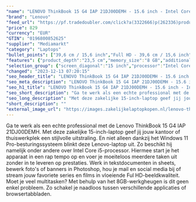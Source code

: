 ```yaml
---
"name": "LENOVO ThinkBook 15 G4 IAP 21DJ00DEMH - 15.6 inch - Intel Core i5 - 8 GB - 256 GB - Windows 11 Pro"
"brand": "Lenovo"
"feed_url": "https://pf.tradedoubler.com/click?a(3322666)p(262336)product(50617-1763563)ttid(3)url(https%3A%2F%2Fwww.mediamarkt.nl%2Fnl%2Fproduct%2F_lenovo-thinkbook-15-g4-iap-21dj00demh-156-inch-intel-core-i5-8-gb-256-gb-windows-11-pro-1763563.html%3Futm_source%3Dtradedoubler%26utm_medium%3Daff-comparison%26utm_term%3D1763563)"
"price": 829
"currency": "EUR"
"GTIN": "0196800852625"
"supplier": "Mediamarkt"
"category": "Laptops"
"bullet_points": ["39,6 cm / 15,6 inch","Full HD - 39,6 cm / 15,6 inch","SSD , 256 GB","2x USB 3.2 (Gen 1, Type-A), 1x USB 3.2 (Gen 2, Type-C), 1x RJ-45, 1x HDMI 2.1, 1x kaartlezer, 1x Thunderbolt 4, 1x hoofdtelefoon-/microfooncombo","Lithium polymer","35.7 cm x 1.89 cm x 23.5 cm /"]
"features": {"product_depth":"23,5 cm","memory_size":"8 GB","additional_update_information":"Voor zover op de afbeeldingen apps worden getoond, geldt dat MediaMarkt niet kan garanderen dat de apps tijdens de volledige levensduur van het product goed zullen blijven functioneren. Dit hangt af van het beleid van de fabrikant.","manufacturer_part_number":"21DJ00DEMH","bluetooth":"Ja","dimensions_weight":"35.7 cm x 1.89 cm x 23.5 cm /","manufacturer_guarantee":"2 jaar","panel_type":"IPS (In-Plane Switching)","touchscreen":"Nee","manufacturer_supported_software_updates":"Onbekend","scope_of_delivery":"Laptop, AC-adapter (65 W), handleiding","processor_speed_with_turbo":"4.4 GHz","image_quality":"Full HD","memory_speeds":"3200 MHz","integrated_mike":"Ja","product_height":"1,89 cm","speakers":"Ja","convertibility":"Vast scherm","depth":"23,5 cm","screen_diagonal_inches":"15.6 inch","model_year":"2022","shipping_costs":"0.00","screen_type":"Mat scherm","connections":"2x USB 3.2 (Gen 1, Type-A), 1x USB 3.2 (Gen 2, Type-C), 1x RJ-45, 1x HDMI 2.1, 1x kaartlezer, 1x Thunderbolt 4, 1x hoofdtelefoon-/microfooncombo","old_price":"899.00","battery_capacity":"45 Wh","previous_price":"899.00","height":"1,89 cm","processor_brand":"Intel®","wlan_standards":"WiFi 6 (802.11AX)","ram_configuration":"1x 8 GB On-board","delivery_time":"1","bluetooth_version":"5.1","brightness":"300 cd/m²","image_ratio":"16:9","processor_clock_rate":"3.3 GHz","product_manufacturer":"LENOVO","screen_diagonal_cm":"39,6 cm","screen_diagonal_cm_inch":"39,6 cm / 15,6 inch","total_storage_space_in_gb":"256 GB","color":"Grijs","battery_type":"Lithium polymer","product_type":"Laptop","type_of_1_hard_disk":"SSD","product_width":"35,7 cm","processor":"Intel Core i5-1235U","capacity_of_1_hard_disk":"256 GB","hard_disk_1":"SSD , 256 GB","front_camera":"Ja","battery_life":"6 u","resolution":"1920 x 1080","integrated_webcam":"Ja","processor_model":"Core™ i5","update_policy":"Onbekend","wlan":"Ja","ram_type":"DDR4","weight":"1,7 kg","short_description":"THINKBOOK 15 G4 - 21DJ00EDMH","product_introduction_date":"2022-06-04","keyboard_type":"QWERTY","card_reader":"Ja","total_storage_space":"256 GB","operating_system":"Windows"}
"selection_group": {"screen_diagonal":"15 inch","processor":"Intel Core i5","changed_price_past_3_days":false,"product_family":"ThinkBook"}
"changed": "2023-12-13 07:20:15"
"seo_header_title": "LENOVO ThinkBook 15 G4 IAP 21DJ00DEMH - 15.6 inch - Intel Core i5 - 8 GB - 256 GB - Windows 11 Pro"
"seo_meta_description": "LENOVO ThinkBook 15 G4 IAP 21DJ00DEMH - 15.6 inch - Intel Core i5 - 8 GB - 256 GB - Windows 11 Pro"
"seo_h1_title": "LENOVO ThinkBook 15 G4 IAP 21DJ00DEMH - 15.6 inch - Intel Core i5 - 8 GB - 256 GB - Windows 11 Pro"
"seo_short_description": "Ga te werk als een echte professional met de Lenovo ThinkBook 15 G4 IAP 21DJ00DEMH."
"seo_long_description": "Met deze zakelijke 15-inch-laptop geef jij jouw kantoor of thuiswerkplek een stijlvolle uitstraling. En niet alleen dankzij het Windows 11 Pro-besturingssysteem blinkt deze Lenovo-laptop uit. Zo beschikt hij namelijk onder andere over Intel Core i5-processor. Hiermee start je het apparaat in een rap tempo op en voer je moeiteloos meerdere taken uit zonder in te leveren op prestaties. Werk in tekstdocumenten in sheets, bewerk foto's of banners in Photoshop, hou je mail en social media bij of stream jouw favoriete series en films in vloeiende Ful HD-beeldkwaliteit. Moet je veel multitasken? Met behulp van het 8GB-werkgheugen is dit geen enkel probleem. Zo schakel je naadloos tussen verschillende applicaties of browsertabbladen."
"short_description": ""
"external_image_url": "https://images.zakelijkelaptopkopen.nl/lenovo-thinkbook-15-g4-iap-21dj00demh-156-inch-intel-core-i5-8-gb-256-gb-windows-11-pro-1763563.webp"
---
```


Ga te werk als een echte professional met de Lenovo ThinkBook 15 G4 IAP 21DJ00DEMH. Met deze zakelijke 15-inch-laptop geef jij jouw kantoor of thuiswerkplek een stijlvolle uitstraling. En niet alleen dankzij het Windows 11 Pro-besturingssysteem blinkt deze Lenovo-laptop uit. Zo beschikt hij namelijk onder andere over Intel Core i5-processor. Hiermee start je het apparaat in een rap tempo op en voer je moeiteloos meerdere taken uit zonder in te leveren op prestaties. Werk in tekstdocumenten in sheets, bewerk foto's of banners in Photoshop, hou je mail en social media bij of stream jouw favoriete series en films in vloeiende Ful HD-beeldkwaliteit. Moet je veel multitasken? Met behulp van het 8GB-werkgheugen is dit geen enkel probleem. Zo schakel je naadloos tussen verschillende applicaties of browsertabbladen.